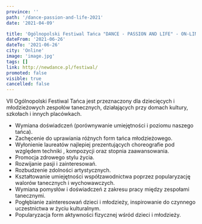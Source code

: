 ```yaml
---
province: ''
path: '/dance-passion-and-life-2021'
date: '2021-04-09'

title: 'Ogólnopolski Festiwal Tańca "DANCE - PASSION AND LIFE" - ON-LINE'
dateFrom: '2021-06-26'
dateTo: '2021-06-26'
city: 'Online'
image: 'image.jpg'
tags: []
link: http://newdance.pl/festiwal/
promoted: false
visible: true
cancelled: false
---
```

VII Ogólnopolski Festiwal Tańca jest przeznaczony dla dziecięcych i młodzieżowych zespołów tanecznych, działających przy domach kultury, szkołach i innych placówkach.

- Wymiana doświadczeń (porównywanie umiejętności i poziomu naszego tańca).
- Zachęcenie do uprawiania różnych form tańca młodzieżowego.
- Wyłonienie laureatów najlepiej prezentujących choreografie pod względem techniki , kompozycji oraz stopnia zaawansowania.
- Promocja zdrowego stylu życia.
-	Rozwijanie pasji i zainteresowań.
-	Rozbudzenie zdolności artystycznych.
-	Kształtowanie umiejętności współzawodnictwa poprzez popularyzację walorów tanecznych i wychowawczych.
-	Wymiana pomysłów i doświadczeń z zakresu pracy między zespołami tanecznymi.
-	Pogłębianie zainteresowań dzieci i młodzieży, inspirowanie do czynnego uczestnictwa w życiu kulturalnym.
-	Popularyzacja form aktywności fizycznej wśród dzieci i młodzieży.
